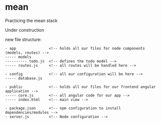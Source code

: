 # mean
Practicing the mean stack

Under construction

new file structure:

    - app               <!-- holds all our files for node components (models, routes) -->
    ----- models
    ---------- todo.js  <!-- defines the todo model -->
    ----- routes.js     <!-- all routes will be handled here -->

    - config            <!-- all our configuration will be here -->
    ----- database.js

    - public            <!-- holds all our files for our frontend angular application -->
    ----- core.js       <!-- all angular code for our app -->
    ----- index.html    <!-- main view -->

    - package.json      <!-- npm configuration to install dependencies/modules -->
    - server.js         <!-- Node configuration -->